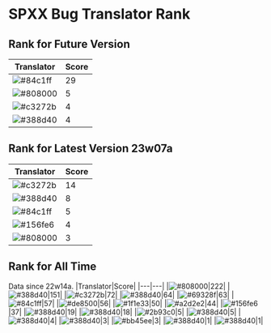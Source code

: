 # SPXX Bug Translator Rank
## Rank for Future Version
|Translator|Score|
|---|---|
|![#84c1ff](https://img.shields.io/static/v1?label=&message=Don_Trueno&color=84c1ff&style=flat-square)|29|
|![#808000](https://img.shields.io/static/v1?label=&message=Olvcpr423&color=808000&style=flat-square)|5|
|![#c3272b](https://img.shields.io/static/v1?label=&message=LeYangZi&color=c3272b&style=flat-square)|4|
|![#388d40](https://img.shields.io/static/v1?label=&message=Hatsuki_kiri&color=388d40&style=flat-square)|4|
## Rank for Latest Version 23w07a
|Translator|Score|
|---|---|
|![#c3272b](https://img.shields.io/static/v1?label=&message=LeYangZi&color=c3272b&style=flat-square)|14|
|![#388d40](https://img.shields.io/static/v1?label=&message=Hatsuki_kiri&color=388d40&style=flat-square)|8|
|![#84c1ff](https://img.shields.io/static/v1?label=&message=Don_Trueno&color=84c1ff&style=flat-square)|5|
|![#156fe6](https://img.shields.io/static/v1?label=&message=Lakeus&color=156fe6&style=flat-square)|4|
|![#808000](https://img.shields.io/static/v1?label=&message=Olvcpr423&color=808000&style=flat-square)|3|
## Rank for All Time
Data since 22w14a.
|Translator|Score|
|---|---|
|![#808000](https://img.shields.io/static/v1?label=&message=Olvcpr423&color=808000&style=flat-square)|222|
|![#388d40](https://img.shields.io/static/v1?label=&message=Hatsuki_kiri&color=388d40&style=flat-square)|151|
|![#c3272b](https://img.shields.io/static/v1?label=&message=LeYangZi&color=c3272b&style=flat-square)|72|
|![#388d40](https://img.shields.io/static/v1?label=&message=yzy32767&color=388d40&style=flat-square)|64|
|![#69328f](https://img.shields.io/static/v1?label=&message=Ricolove&color=69328f&style=flat-square)|63|
|![#84c1ff](https://img.shields.io/static/v1?label=&message=Don_Trueno&color=84c1ff&style=flat-square)|57|
|![#de8500](https://img.shields.io/static/v1?label=&message=AkashaMCPK&color=de8500&style=flat-square)|56|
|![#1f1e33](https://img.shields.io/static/v1?label=&message=DrLee_lihr&color=1f1e33&style=flat-square)|50|
|![#a2d2e2](https://img.shields.io/static/v1?label=&message=NoMathExpectation&color=a2d2e2&style=flat-square)|44|
|![#156fe6](https://img.shields.io/static/v1?label=&message=Lakeus&color=156fe6&style=flat-square)|37|
|![#388d40](https://img.shields.io/static/v1?label=&message=dianliang&color=388d40&style=flat-square)|19|
|![#388d40](https://img.shields.io/static/v1?label=&message=KK899&color=388d40&style=flat-square)|18|
|![#2b93c0](https://img.shields.io/static/v1?label=&message=Light_Beacon&color=2b93c0&style=flat-square)|5|
|![#388d40](https://img.shields.io/static/v1?label=&message=KatMelon&color=388d40&style=flat-square)|5|
|![#388d40](https://img.shields.io/static/v1?label=&message=PercyDan&color=388d40&style=flat-square)|4|
|![#388d40](https://img.shields.io/static/v1?label=&message=KaplanSteve&color=388d40&style=flat-square)|3|
|![#bb45ee](https://img.shields.io/static/v1?label=&message=XiTieShiZ&color=bb45ee&style=flat-square)|3|
|![#388d40](https://img.shields.io/static/v1?label=&message=Seayay&color=388d40&style=flat-square)|1|
|![#388d40](https://img.shields.io/static/v1?label=&message=lihl&color=388d40&style=flat-square)|1|